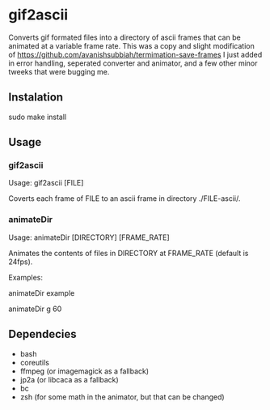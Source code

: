 # gif2ascii
Converts gif formated files into a directory of ascii frames that can be animated at a variable frame rate.
This was a copy and slight modification of https://github.com/avanishsubbiah/termimation-save-frames
I just added in error handling, seperated converter and animator, and a few other minor tweeks that were bugging me.

## Instalation
sudo make install

## Usage
### gif2ascii
Usage: gif2ascii [FILE]

Coverts each frame of FILE to an ascii frame in directory ./FILE-ascii/.

### animateDir
Usage: animateDir [DIRECTORY] [FRAME_RATE]

Animates the contents of files in DIRECTORY at FRAME_RATE (default is 24fps).

Examples:

animateDir example

animateDir g 60


## Dependecies
- bash
- coreutils
- ffmpeg (or imagemagick as a fallback)
- jp2a (or libcaca as a fallback)
- bc
- zsh (for some math in the animator, but that can be changed)
